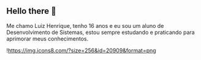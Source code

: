 ## Hello there 👋

Me chamo Luiz Henrique, tenho 16 anos e eu sou um aluno de Desenvolvimento de Sistemas,
estou sempre estudando e praticando para aprimorar meus conhecimentos.

!https://img.icons8.com/?size=256&id=20909&format=png
